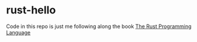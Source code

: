 # rust-hello
Code in this repo is just me following along the book [The Rust Programming Language](https://doc.rust-lang.org/book/title-page.html)
